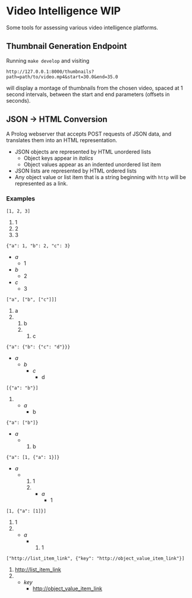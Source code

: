 # Video Intelligence WIP

Some tools for assessing various video intelligence platforms.

## Thumbnail Generation Endpoint

Running `make develop` and visiting

    http://127.0.0.1:8000/thumbnails?path=path/to/video.mp4&start=30.0&end=35.0

will display a montage of thumbnails from the chosen video, spaced at 1 second intervals, between the start and end parameters (offsets in seconds).

## JSON -> HTML Conversion

A Prolog webserver that accepts POST requests of JSON data, and translates them into an HTML representation.

* JSON objects are represented by HTML unordered lists
    * Object keys appear in _italics_
    * Object values appear as an indented unordered list item
* JSON lists are represented by HTML ordered lists
* Any object value or list item that is a string beginning with `http` will be represented as a link.

### Examples

    [1, 2, 3]

<ol>
<li>1</li>
<li>2</li>
<li>3</li>
</ol>

    {"a": 1, "b": 2, "c": 3}

<ul>
<li><i>a</i>
<ul>
<li>1</li>
</ul>
</li>
<li><i>b</i>
<ul>
<li>2</li>
</ul>
</li>
<li><i>c</i>
<ul>
<li>3</li>
</ul>
</li>
</ul>

    ["a", ["b", ["c"]]]

<ol>
<li>a</li>
<li>

<ol>
<li>b</li>
<li>

<ol>
<li>c</li>
</ol>

</li>
</ol>

</li>
</ol>

    {"a": {"b": {"c": "d"}}}

<ul>
<li><i>a</i>
<ul>
<li><i>b</i>
<ul>
<li><i>c</i>
<ul>
<li>d</li>
</ul>
</li>
</ul>
</li>
</ul>
</li>
</ul>

    [{"a": "b"}]

<ol>
<li>
<ul>
<li><i>a</i>
<ul>
<li>b</li>
</ul>
</li>
</ul>
</li>
</ol>

    {"a": ["b"]}

<ul>
<li><i>a</i>
<ul>
<li>

<ol>
<li>b</li>
</ol>

</li>
</ul>
</li>
</ul>

    {"a": [1, {"a": 1}]}

<ul>
<li><i>a</i>
<ul>
<li>

<ol>
<li>1</li>
<li>
<ul>
<li><i>a</i>
<ul>
<li>1</li>
</ul>
</li>
</ul>
</li>
</ol>

</li>
</ul>
</li>
</ul>

    [1, {"a": [1]}]

<ol>
<li>1</li>
<li>
<ul>
<li><i>a</i>
<ul>
<li>

<ol>
<li>1</li>
</ol>

</li>
</ul>
</li>
</ul>
</li>
</ol>

    ["http://list_item_link", {"key": "http://object_value_item_link"}]

<ol>
<li><a href="http://list_item_link">http://list_item_link</a></li>
<li>
<ul>
<li><i>key</i>
<ul>
<li><a href="http://object_value_item_link">http://object_value_item_link</a></li>
</ul>
</li>
</ul>
</li>
</ol>